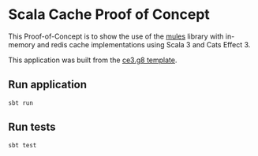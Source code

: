 # Scala Cache Proof of Concept

This Proof-of-Concept is to show the use of the [mules](https://github.com/davenverse/mules) library with in-memory and redis cache implementations using Scala 3 and Cats Effect 3. 

This application was built from the [ce3.g8 template](https://github.com/typelevel/ce3.g8).

## Run application

```shell
sbt run
```

## Run tests

```shell
sbt test
```
